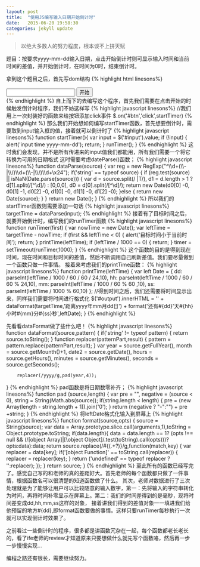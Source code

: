 ```yaml
---
layout: post
title:  "使用JS编写输入日期开始倒计时"
date:   2015-06-20 19:58:30
categories: jekyll update
---
```


> 以绝大多数人的努力程度，根本谈不上拼天赋

题目：按要求yyyy-mm-dd输入日期，点击开始倒计时则可显示输入时间和当前时间的差值，并开始倒计时，在时间为0时，结束倒计时。

拿到这个题目之后，首先写dom结构
{% highlight html linesons%}
   <!-- 一个input输入框 -->
   <input type = 'text' id = 'input'>
   <!-- 一个按钮 -->
   <button id = 'btn'>开始</button>
   <!-- 一个div用来显示倒计时时间 -->
   <div id = 'output'>
   </div>
{% endhighlight %}
自上而下的去编写这个程序，首先我们需要在点击开始的时候触发倒计时程序，我们不妨这样写
{% highlight javascript linesons%}
   //我们用上一次封装好的函数来给按钮添加click事件
   $.on('#btn','click',startTimer)
{% endhighlight %}
那么我们开始想如何编写startTimer函数，首先想要倒计时，需要取到input输入框的值，接着就可以倒计时了
{% highlight javascript linesons%}
   function startTimer(){
    var input = $('#input').value;
    if (!input) {
       alert('input time yyyy-mm-dd');
        return;
    }
    runTimer();
   }
{% endhighlight %}
这时我们会发现，并不是所有传进来的input值我们都能用，所有我们需要一个将它转换为可用的日期格式
这时需要考虑dateParse()函数；
{% highlight javascript linesons%}
   function dataParse(source) {
    var reg = new RegExp("^\\d+(\\-|\\/)\\d+(\\-|\\/)\\d+\x24");
    if('string' == typeof source) {
            if (reg.test(source) || isNaN(Date.parse(source))) {
                var d = source.split(/ |T/),
                d1 = d.length > 1
                    ? d[1].split(/[^\d]/)
                    : [0,0,0],
                d0 = d[0].split(/[^\d]/);
                return new Date(d0[0] -0,
                                d0[1] -1,
                                d0[2] -0,
                                d1[0] -0,
                                d1[1] -0,
                                d1[2] -0);
            }else {
                 return new Date(source);
            }
     }
    return new Date();
  }
{% endhighlight %}
所以我们的startTimer函数则需要添加一句话
{% highlight javascript linesons%}
  targetTime = dataParse(input);
{% endhighlight %}
接着有了目标时间之后，就要开始倒计时，编写我们的runTimer函数
{% highlight javascript linesons%}
   function runTimer(first) {
        var nowTime = new Date();
        var leftTime = targetTime - nowTime;
        if (first && leftTime < 0) {
            alert('目标时间小于当前时间');
            return;
        }
        printTime(leftTime);
        if (leftTime / 1000 == 0) {
            return;
        }
        timer = setTimeout(runTimer,1000);
   }
{% endhighlight %}
这个函数的目的是得到现在时间，现在时间和目标时间的差值，然后不断调用自己刷新差值。我们要尽量做到一个函数只做一件事情。
接着来考虑我们的printTime函数：
{% highlight javascript linesons%}
   function printTime(leftTime) {
        var left Date = {
            dd: parseInt(leftTime / 1000 / 60 / 60 / 24,10),
            hh: parseInt(leftTime / 1000 / 60 / 60 % 24,10),
            mm: parseInt(leftTime / 1000 / 60 % 60 ,10),
            ss: parseInt(leftTime / 1000 % 60,10)
        };
        //得到时间之后，我们还需要将时间显示出来，同样我们需要将时间进行格式化
        $('#output').innerHTML = ''
            + dataFormat(targetTime,'距离yyyy年mm月dd日')
            + format('还有#{dd}'天#{hh}小时#{mm}分#{ss}秒',leftDate);
   }
{% endhighlight %}

先看看dataFormat做了些什么吧！
{% highlight javascript linesons%}
   function dataFormat(source,pattern) {
    if('string' != typeof pattern) {
        return source.toString();
    }
    function replacer(patternPart,result) {
        pattern = pattern.replace(patternPart,result);
    }
    var year = source.getFullYear(),
        month = source.getMounth()+1,
        date2 = source.getDate(),
        hours = source.getHours(),
        minutes = source.getMinutes(),
        seconds = source.getSeconds();
        
        replacer(/yyyy/g,pad(year,4));
        
   }
{% endhighlight %}
pad函数是将日期数零补齐；
{% highlight javascript linesons%}
    function pad (source,length) {
        var pre = "",
        negative = (source < 0),
        string = String(Math.abs(source));
    if(string.length < length) {
        pre = (new Array(length - string.length + 1)).join('0');
    }
    return (negative ? "-":"") + pre +string; 
    }
{% endhighlight %}
将leftDate格式化输入到屏幕上
{% highlight javascript linesons%}
    function format(source,opts) {
        source = String(source);
        var data = Array.prototype.slice.call(arguments,1),toString = Object.prototype.toString;
        if(data.length){
            data = data.length == 1?
            (opts !== null && (/\[object Array]|[\object Object\]/.test(toString).call(opts)))? opts:data):data;
        return source.replace(/#\{(.+?)\}/g,function(match,key) {
            var replacer = data[key];
            if('[object Function]' == toString.call(replacer)) {
                replacer = replacer(key);
                }
            return ('undefined' == typeof replacer ? '':replacer);
            });
        }
        return source;
    }
{% endhighlight %}
至此所有的函数已经写完了。感觉自己写的和老师的真的差距好大。首先老师的每个函数都只做了一件事情，根据函数名可以很清楚的知道函数做了什么。
其次，老师对数据进行了三次处理就是为了能够让用户可以比较随意的输入数字，第一：先将输入的字符串转化为时间，再将时间补零显示在屏幕上。第二：我们的时间差得到的是毫秒，现将时间差变成dd,hh,mm,ss这样的对象，
接着讲我们得到的差值对象一一填进我们给他预留的地方#{dd},即format函数要做的事情。这样只要runTimer每秒执行一次就可以实现倒计时效果了。

之前看过一些倒计时的程序，很多都是讲函数冗杂在一起，每个函数都老长老长的，看了ife老师的review才知道原来只要想做什么就先写个函数咯，然后再一步一步慢慢实现…

编程之路还有很长，需要继续努力。